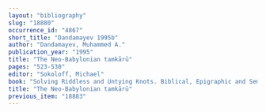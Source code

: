 ```yaml
---
layout: "bibliography"
slug: "18880"
occurrence_id: "4867"
short_title: "Dandamayev 1995b"
author: "Dandamayev, Muhammed A."
publication_year: "1995"
title: "The Neo-Babylonian tamkārū"
pages: "523-530"
editor: "Sokoloff, Michael"
book: "Solving Riddless and Untying Knots. Biblical, Epigraphic and Semitic Studies in Honor of Jonas C. Greenfield, Fs. Greenfield (Winona Lake)"
title: "The Neo-Babylonian tamkārū"
previous_item: "18883"
---
```

